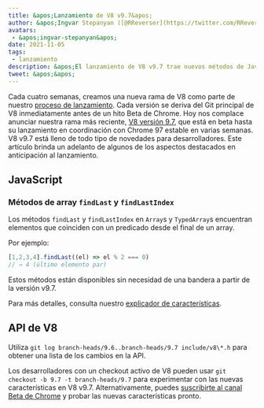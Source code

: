```yaml
---
title: &apos;Lanzamiento de V8 v9.7&apos;
author: &apos;Ingvar Stepanyan ([@RReverser](https://twitter.com/RReverser))&apos;
avatars:
 - &apos;ingvar-stepanyan&apos;
date: 2021-11-05
tags:
 - lanzamiento
description: &apos;El lanzamiento de V8 v9.7 trae nuevos métodos de JavaScript para buscar hacia atrás en arrays.&apos;
tweet: &apos;&apos;
---
```

Cada cuatro semanas, creamos una nueva rama de V8 como parte de nuestro [proceso de lanzamiento](https://v8.dev/docs/release-process). Cada versión se deriva del Git principal de V8 inmediatamente antes de un hito Beta de Chrome. Hoy nos complace anunciar nuestra rama más reciente, [V8 versión 9.7](https://chromium.googlesource.com/v8/v8.git/+log/branch-heads/9.7), que está en beta hasta su lanzamiento en coordinación con Chrome 97 estable en varias semanas. V8 v9.7 está lleno de todo tipo de novedades para desarrolladores. Este artículo brinda un adelanto de algunos de los aspectos destacados en anticipación al lanzamiento.

<!--truncate-->
## JavaScript

### Métodos de array `findLast` y `findLastIndex`

Los métodos `findLast` y `findLastIndex` en `Array`s y `TypedArray`s encuentran elementos que coinciden con un predicado desde el final de un array.

Por ejemplo:

```js
[1,2,3,4].findLast((el) => el % 2 === 0)
// → 4 (último elemento par)
```

Estos métodos están disponibles sin necesidad de una bandera a partir de la versión v9.7.

Para más detalles, consulta nuestro [explicador de características](https://v8.dev/features/finding-in-arrays#finding-elements-from-the-end).

## API de V8

Utiliza `git log branch-heads/9.6..branch-heads/9.7 include/v8\*.h` para obtener una lista de los cambios en la API.

Los desarrolladores con un checkout activo de V8 pueden usar `git checkout -b 9.7 -t branch-heads/9.7` para experimentar con las nuevas características en V8 v9.7. Alternativamente, puedes [suscribirte al canal Beta de Chrome](https://www.google.com/chrome/browser/beta.html) y probar las nuevas características pronto.
